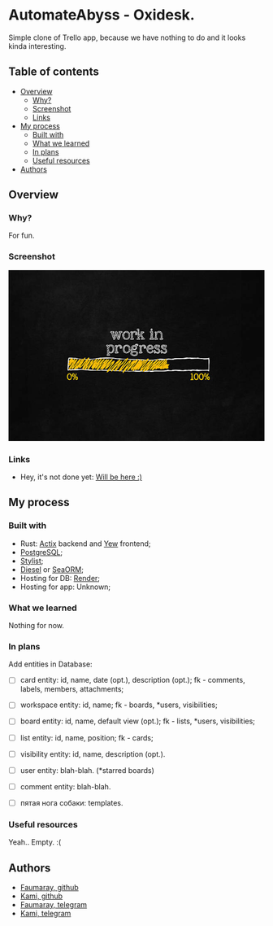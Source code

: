 # AutomateAbyss - Oxidesk.

Simple clone of Trello app, because we have nothing to do and it looks kinda interesting.

## Table of contents

- [Overview](#overview)
  - [Why?](#why)
  - [Screenshot](#screenshot)
  - [Links](#links)
- [My process](#my-process)
  - [Built with](#built-with)
  - [What we learned](#what-we-learned)
  - [In plans](#in-plans)
  - [Useful resources](#useful-resources)
- [Authors](#authors)

## Overview

### Why?

For fun.

### Screenshot

![](./screenshot.jpg)

### Links

- Hey, it's not done yet: [Will be here :)](https://github.com/AutomateAbyss/Oxidesk)

## My process

### Built with

- Rust: [Actix](https://actix.rs/) backend and [Yew](https://yew.rs/) frontend;
- [PostgreSQL](https://www.postgresql.org/);
- [Stylist](https://github.com/futursolo/stylist-rs);
- [Diesel](https://diesel.rs/) or [SeaORM](https://www.sea-ql.org/SeaORM/docs/index/);
- Hosting for DB: [Render](https://render.com/);
- Hosting for app: Unknown;

### What we learned

Nothing for now.

### In plans

Add entities in Database:

- [ ] card entity: id, name, date (opt.), description (opt.); fk - comments, labels, members, attachments;
- [ ] workspace entity: id, name; fk - boards, *users, visibilities; 
- [ ] board entity: id, name, default view (opt.); fk - lists, *users, visibilities;
- [ ] list entity: id, name, position; fk - cards;
- [ ] visibility entity: id, name, description (opt.).

- [ ] user entity: blah-blah. (*starred boards)
- [ ] comment entity: blah-blah.

- [ ] пятая нога собаки: templates.

### Useful resources

Yeah.. Empty. :(

## Authors

- [Faumaray, github](https://github.com/Faumaray)
- [Kami, github](https://github.com/kam1xgod)
- [Faumaray, telegram](https://t.me/Faumaray)
- [Kami, telegram](https://t.me/kam1xgod)
